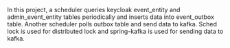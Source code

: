In this project, a scheduler queries keycloak event_entity and admin_event_entity tables periodically and inserts data into event_outbox table.
Another scheduler polls outbox table and send data to kafka. Sched lock is used for distributed lock and spring-kafka is used for sending data to kafka.
